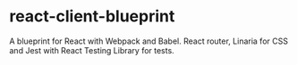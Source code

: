 # react-client-blueprint

A blueprint for React with Webpack and Babel. React router, Linaria for CSS and Jest with React Testing Library for tests.
